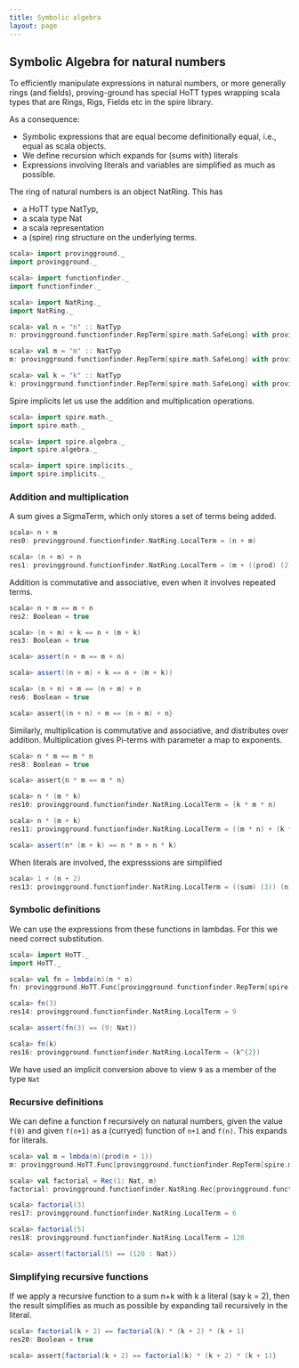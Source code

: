 ```yaml
---
title: Symbolic algebra
layout: page
---
```


## Symbolic Algebra for natural numbers

To efficiently manipulate expressions in natural numbers, or more generally rings (and fields), proving-ground has special HoTT types wrapping scala types that are Rings, Rigs, Fields etc in the spire library.

As a consequence:
* Symbolic expressions that are equal become definitionally equal, i.e., equal as scala objects.
* We define recursion which expands for (sums with) literals
* Expressions involving literals and variables are simplified as much as possible.

The ring of natural numbers is an object NatRing. This has
* a HoTT type NatTyp,
* a scala type Nat
* a scala representation
* a (spire) ring structure on the underlying terms.

```scala
scala> import provingground._
import provingground._

scala> import functionfinder._
import functionfinder._

scala> import NatRing._
import NatRing._
```

```scala
scala> val n = "n" :: NatTyp
n: provingground.functionfinder.RepTerm[spire.math.SafeLong] with provingground.HoTT.Subs[provingground.functionfinder.RepTerm[spire.math.SafeLong]] = n

scala> val m = "m" :: NatTyp
m: provingground.functionfinder.RepTerm[spire.math.SafeLong] with provingground.HoTT.Subs[provingground.functionfinder.RepTerm[spire.math.SafeLong]] = m

scala> val k = "k" :: NatTyp
k: provingground.functionfinder.RepTerm[spire.math.SafeLong] with provingground.HoTT.Subs[provingground.functionfinder.RepTerm[spire.math.SafeLong]] = k
```

Spire implicits let us use the addition and multiplication operations.

```scala
scala> import spire.math._
import spire.math._

scala> import spire.algebra._
import spire.algebra._

scala> import spire.implicits._
import spire.implicits._
```

### Addition and multiplication
A sum gives a SigmaTerm, which only stores a set of terms being added.

```scala
scala> n + m
res0: provingground.functionfinder.NatRing.LocalTerm = (n + m)

scala> (n + m) + n
res1: provingground.functionfinder.NatRing.LocalTerm = (m + ((prod) (2)) (n))
```

Addition is commutative and associative, even when it involves repeated terms.
```scala
scala> n + m == m + n
res2: Boolean = true

scala> (n + m) + k == n + (m + k)
res3: Boolean = true

scala> assert(n + m == m + n)

scala> assert((n + m) + k == n + (m + k))

scala> (n + n) + m == (n + m) + n
res6: Boolean = true

scala> assert{(n + n) + m == (n + m) + n}
```

Similarly, multiplication is commutative and associative, and distributes over addition. Multiplication gives Pi-terms with parameter a map to exponents.

```scala
scala> n * m == m * n
res8: Boolean = true

scala> assert{n * m == m * n}

scala> n * (m * k)
res10: provingground.functionfinder.NatRing.LocalTerm = (k * m * n)

scala> n * (m + k)
res11: provingground.functionfinder.NatRing.LocalTerm = ((m * n) + (k * n))

scala> assert(n* (m + k) == n * m + n * k)
```

When literals are involved, the expresssions are simplified

```scala
scala> 1 + (n + 2)
res13: provingground.functionfinder.NatRing.LocalTerm = ((sum) (3)) (n)
```

### Symbolic definitions

We can use the expressions from these functions in lambdas. For this we need correct substitution.

```scala
scala> import HoTT._
import HoTT._

scala> val fn = lmbda(n)(n * n)
fn: provingground.HoTT.Func[provingground.functionfinder.RepTerm[spire.math.SafeLong] with provingground.HoTT.Subs[provingground.functionfinder.RepTerm[spire.math.SafeLong]],provingground.functionfinder.NatRing.LocalTerm] = (n :  Nat.Typ) ↦ ((n^{2}))

scala> fn(3)
res14: provingground.functionfinder.NatRing.LocalTerm = 9

scala> assert(fn(3) == (9: Nat))

scala> fn(k)
res16: provingground.functionfinder.NatRing.LocalTerm = (k^{2})
```

We have used an implicit conversion above to view `9` as a member of the type `Nat`

### Recursive definitions

We can define a function f recursively on natural numbers, given the value `f(0)` and given `f(n+1)` as a (curryed) function of `n+1` and `f(n)`. This expands for literals.

```scala
scala> val m = lmbda(n)(prod(n + 1))
m: provingground.HoTT.Func[provingground.functionfinder.RepTerm[spire.math.SafeLong] with provingground.HoTT.Subs[provingground.functionfinder.RepTerm[spire.math.SafeLong]],provingground.HoTT.Func[provingground.functionfinder.NatRing.LocalTerm,provingground.functionfinder.NatRing.LocalTerm]] = (n :  Nat.Typ) ↦ ((provingground.HoTT$Typ$newname$2$@76b31615 :  Nat.Typ) ↦ ((provingground.HoTT$Typ$newname$2$@76b31615 + (n * provingground.HoTT$Typ$newname$2$@76b31615))))

scala> val factorial = Rec(1: Nat, m)
factorial: provingground.functionfinder.NatRing.Rec[provingground.functionfinder.NatRing.LocalTerm] = <function1>

scala> factorial(3)
res17: provingground.functionfinder.NatRing.LocalTerm = 6

scala> factorial(5)
res18: provingground.functionfinder.NatRing.LocalTerm = 120

scala> assert(factorial(5) == (120 : Nat))
```

### Simplifying recursive functions

If we apply a recursive function to a sum n+k with k a literal (say k = 2), then the result simplifies as much as possible by expanding tail recursively in the literal.

```scala
scala> factorial(k + 2) == factorial(k) * (k + 2) * (k + 1)
res20: Boolean = true

scala> assert{factorial(k + 2) == factorial(k) * (k + 2) * (k + 1)}
```
